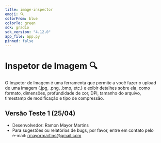 ```yaml
---
title: image-inspector
emoji: 🔍
colorFrom: blue
colorTo: green
sdk: gradio
sdk_version: "4.12.0"
app_file: app.py
pinned: false
---
```


# Inspetor de Imagem 🔍

O Inspetor de Imagem é uma ferramenta que permite a você fazer o upload de uma imagem (.jpg, .png, .bmp, etc.) e exibir detalhes sobre ela, como formato, dimensões, profundidade de cor, DPI, tamanho do arquivo, timestamp de modificação e tipo de compressão.



## Versão Teste 1 (25/04)

- Desenvolvedor: Ramon Mayor Martins
- Para sugestões ou relatórios de bugs, por favor, entre em contato pelo e-mail: [rmayormartins@gmail.com](mailto:rmayormartins@gmail.com)



